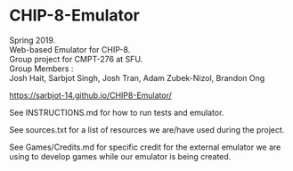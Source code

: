 # CHIP-8-Emulator
Spring 2019.  
Web-based Emulator for CHIP-8.  
Group project for CMPT-276 at SFU.  
Group Members :  
Josh Hait,
Sarbjot Singh,
Josh Tran,
Adam Zubek-Nizol,
Brandon Ong


https://sarbjot-14.github.io/CHIP8-Emulator/

See INSTRUCTIONS.md for how to run tests and emulator.

See sources.txt for a list of resources we are/have used during the project.

See Games/Credits.md for specific credit for the external emulator we are using to develop games while our emulator is being created.
